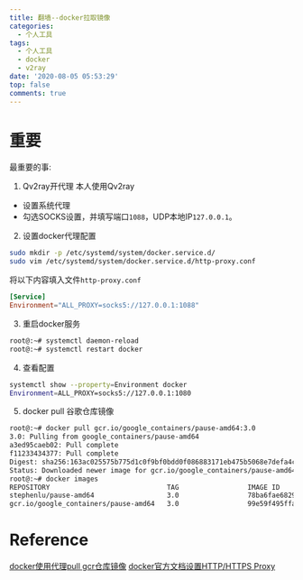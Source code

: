 ```yaml
---
title: 翻墙--docker拉取镜像
categories:
  - 个人工具
tags:
  - 个人工具
  - docker
  - v2ray
date: '2020-08-05 05:53:29'
top: false
comments: true
---
```


# 重要
最重要的事: 

1. Qv2ray开代理
本人使用Qv2ray
+ 设置系统代理
+ 勾选SOCKS设置，并填写端口`1088`，UDP本地IP`127.0.0.1`。

2. 设置docker代理配置
```bash
sudo mkdir -p /etc/systemd/system/docker.service.d/
sudo vim /etc/systemd/system/docker.service.d/http-proxy.conf
```
将以下内容填入文件`http-proxy.conf`
```conf
[Service]
Environment="ALL_PROXY=socks5://127.0.0.1:1088"
```

3. 重启docker服务
```bash
root@:~# systemctl daemon-reload
root@:~# systemctl restart docker
```

4. 查看配置
```bash
systemctl show --property=Environment docker
Environment=ALL_PROXY=socks5://127.0.0.1:1080
```

5. docker pull 谷歌仓库镜像
```bash
root@:~# docker pull gcr.io/google_containers/pause-amd64:3.0
3.0: Pulling from google_containers/pause-amd64
a3ed95caeb02: Pull complete 
f11233434377: Pull complete 
Digest: sha256:163ac025575b775d1c0f9bf0bdd0f086883171eb475b5068e7defa4ca9e76516
Status: Downloaded newer image for gcr.io/google_containers/pause-amd64:3.0
root@:~# docker images
REPOSITORY                             TAG                 IMAGE ID            CREATED             SIZE
stephenlu/pause-amd64                  3.0                 78ba6fae6829        3 weeks ago         747 kB
gcr.io/google_containers/pause-amd64   3.0                 99e59f495ffa        20 months ago       747 kB
```

# Reference

[docker使用代理pull gcr仓库镜像](https://blog.csdn.net/StephenLu0422/article/details/78924694)
[docker官方文档设置HTTP/HTTPS Proxy](https://docs.docker.com/config/daemon/systemd/#httphttps-proxy)
